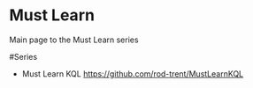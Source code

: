 # Must Learn
Main page to the Must Learn series

#Series

* Must Learn KQL https://github.com/rod-trent/MustLearnKQL
